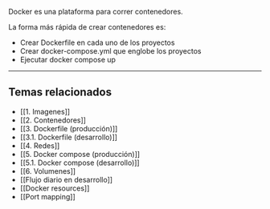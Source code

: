 Docker es una plataforma para correr contenedores.

La forma más rápida de crear contenedores es:
- Crear Dockerfile en cada uno de los proyectos
- Crear docker-compose.yml que englobe los proyectos
- Ejecutar docker compose up


---

## Temas relacionados
- [[1. Imagenes]]
- [[2. Contenedores]]
- [[3. Dockerfile (producción)]]
- [[3.1. Dockerfile (desarrollo)]]
-  [[4. Redes]]
- [[5. Docker compose (producción)]]
- [[5.1. Docker compose (desarrollo)]]
- [[6. Volumenes]]
- [[Flujo diario en desarrollo]]
- [[Docker resources]]
- [[Port mapping]]